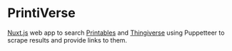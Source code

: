 # PrintiVerse

[Nuxt.js](https://nuxt.com) web app to search [Printables](https://printables.com) and [Thingiverse](https://thingiverse.com) using Puppetteer to scrape results and provide links to them.